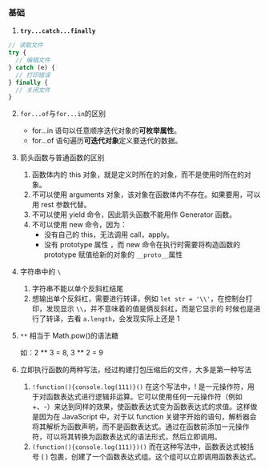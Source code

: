 ### 基础

1. **`try...catch...finally`**

```js
// 读取文件
try {
  // 编辑文件
} catch (e) {
  // 打印错误
} finally {
  // 关闭文件
}
```

2. `for...of`与`for...in`的区别

   - for...in 语句以任意顺序迭代对象的**可枚举属性**。
   - for...of 语句遍历**可迭代对象**定义要迭代的数据。

3. 箭头函数与普通函数的区别

   1. 函数体内的 this 对象，就是定义时所在的对象，而不是使用时所在的对象。
   2. 不可以使用 arguments 对象，该对象在函数体内不存在。如果要用，可以用 rest 参数代替。
   3. 不可以使用 yield 命令，因此箭头函数不能用作 Generator 函数。
   4. 不可以使用 new 命令，因为：
      - 没有自己的 this，无法调用 call，apply。
      - 没有 prototype 属性 ，而 new 命令在执行时需要将构造函数的 prototype 赋值给新的对象的 `__proto__`属性

4. 字符串中的 `\`

   1. 字符串不能以单个反斜杠结尾
   2. 想输出单个反斜杠，需要进行转译，例如 `let str = '\\'`，在控制台打印，发现显示 `\\`，并不意味着的值是俩反斜杠，而是它显示的
      时候也是进行了转译，去看 `a.length`，会发现实际上还是 1

5. `**` 相当于 Math.pow()的语法糖

   如：2 ** 3 = 8, 3 ** 2 = 9

6. 立即执行函数的两种写法，经过构建打包压缩后的文件，大多是第一种写法

   1. `!function(){console.log(111)}()`
      在这个写法中，! 是一元操作符，用于对函数表达式进行逻辑非运算。它可以使用任何一元操作符（例如 +、-）来达到同样的效果，使函数表达式变为函数表达式的求值。这样做是因为在 JavaScript 中，对于以 function 关键字开始的语句，解析器会将其解析为函数声明，而不是函数表达式。通过在函数前添加一元操作符，可以将其转换为函数表达式的语法形式，然后立即调用。
   2. `(function(){console.log(111)})()`
      而在这种写法中，函数表达式被括号 ( ) 包裹，创建了一个函数表达式组。这个组可以立即调用函数表达式。
